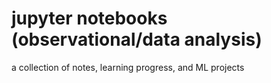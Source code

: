 # jupyter notebooks (observational/data analysis)
a collection of notes, learning progress, and ML projects
